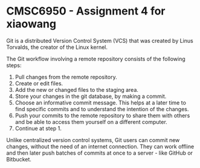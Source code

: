# CMSC6950 - Assignment 4 for xiaowang
Git is a distributed Version Control System (VCS) that was created by
Linus Torvalds, the creator of the Linux kernel.

The Git workflow involving a remote repository consists of the following steps:
1. Pull changes from the remote repository.
2. Create or edit files.
3. Add the new or changed files to the staging area.
4. Store your changes in the git database, by making a commit.
5. Choose an informative commit message. This helps at a later time to find
specific commits and to understand the intention of the changes.
6. Push your commits to the remote repository to share them with others
and be able to access them yourself on a different computer.
7. Continue at step 1.

Unlike centralized version control systems, Git users can commit new changes,
without the need of an internet connection. They can work offline and then later
push batches of commits at once to a server - like GitHub or Bitbucket.

